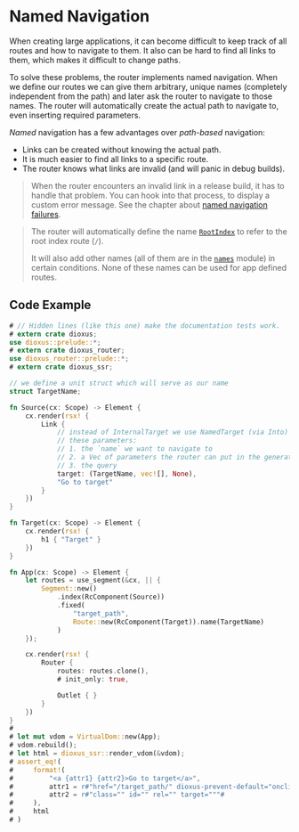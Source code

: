 # Named Navigation

When creating large applications, it can become difficult to keep track of all
routes and how to navigate to them. It also can be hard to find all links to
them, which makes it difficult to change paths.

To solve these problems, the router implements named navigation. When we define
our routes we can give them arbitrary, unique names (completely independent from
the path) and later ask the router to navigate to those names. The router will
automatically create the actual path to navigate to, even inserting required
parameters.

_Named_ navigation has a few advantages over _path-based_ navigation:
- Links can be created without knowing the actual path.
- It is much easier to find all links to a specific route.
- The router knows what links are invalid (and will panic in debug builds).

> When the router encounters an invalid link in a release build, it has to
> handle that problem. You can hook into that process, to display a custom error
> message. See the chapter about
> [named navigation failures](../failures/named.md).

> The router will automatically define the name [`RootIndex`] to refer to the
> root index route (`/`).
>
> It will also add other names (all of them are in the [`names`] module) in
> certain conditions. None of these names can be used for app defined routes.

## Code Example
```rust
# // Hidden lines (like this one) make the documentation tests work.
# extern crate dioxus;
use dioxus::prelude::*;
# extern crate dioxus_router;
use dioxus_router::prelude::*;
# extern crate dioxus_ssr;

// we define a unit struct which will serve as our name
struct TargetName;

fn Source(cx: Scope) -> Element {
    cx.render(rsx! {
        Link {
            // instead of InternalTarget we use NamedTarget (via Into) with
            // these parameters:
            // 1. the `name` we want to navigate to
            // 2. a Vec of parameters the router can put in the generated path
            // 3. the query
            target: (TargetName, vec![], None),
            "Go to target"
        }
    })
}

fn Target(cx: Scope) -> Element {
    cx.render(rsx! {
        h1 { "Target" }
    })
}

fn App(cx: Scope) -> Element {
    let routes = use_segment(&cx, || {
        Segment::new()
            .index(RcComponent(Source))
            .fixed(
                "target_path",
                Route::new(RcComponent(Target)).name(TargetName)
            )
    });

    cx.render(rsx! {
        Router {
            routes: routes.clone(),
            # init_only: true,

            Outlet { }
        }
    })
}
#
# let mut vdom = VirtualDom::new(App);
# vdom.rebuild();
# let html = dioxus_ssr::render_vdom(&vdom);
# assert_eq!(
#     format!(
#         "<a {attr1} {attr2}>Go to target</a>",
#         attr1 = r#"href="/target_path/" dioxus-prevent-default="onclick""#,
#         attr2 = r#"class="" id="" rel="" target="""#
#     ),
#     html
# )
```

[`names`]: https://docs.rs/dioxus-router/latest/dioxus_router/names/
[`RootIndex`]: https://docs.rs/dioxus-router/latest/dioxus_router/names/struct.RootIndex.html

